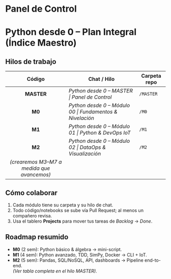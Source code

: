 # Panel de Control 
# Python desde 0 – Plan Integral (Índice Maestro)

## Hilos de trabajo
| Código | Chat / Hilo | Carpeta repo |
|:-----:|-------------|--------------|
| **MASTER** | _Python desde 0 – MASTER \| Panel de Control_ | `/MASTER` |
| **M0** | _Python desde 0 – Módulo 00 \| Fundamentos & Nivelación_ | `/M0` |
| **M1** | _Python desde 0 – Módulo 01 \| Python & DevOps IoT_ | `/M1` |
| **M2** | _Python desde 0 – Módulo 02 \| DataOps & Visualización_ | `/M2` |
| *(crearemos M3–M7 a medida que avancemos)* |

## Cómo colaborar
1. Cada módulo tiene su carpeta y su hilo de chat.  
2. Todo código/notebooks se sube vía Pull Request; al menos un compañero revisa.  
3. Usa el tablero **Projects** para mover tus tareas de _Backlog_ → _Done_.

## Roadmap resumido
- **M0** (2 sem): Python básico & álgebra → mini-script.  
- **M1** (4 sem): Python avanzado, TDD, SimPy, Docker → CLI + IoT.  
- **M2** (5 sem): Pandas, SQL/NoSQL, API, dashboards → Pipeline end-to-end.  
*(Ver tabla completa en el hilo MASTER).*

